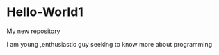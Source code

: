 # Hello-World1
My new repository

I am young ,enthusiastic guy seeking to know more about programming
